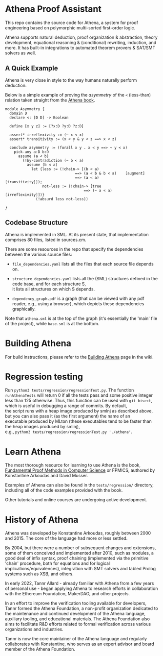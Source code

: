 # Athena Proof Assistant

This repo contains the source code for Athena, a system for proof engineering based on polymorphic multi-sorted first-order logic.

Athena supports natural deduction, proof organization & abstraction, theory development, equational reasoning & (conditional) rewriting, induction, and more. It has built-in integrations to automated theorem provers & SAT/SMT solvers as well.

## A Quick Example

Athena is very close in style to the way humans naturally perform deduction.

Below is a simple example of proving the *asymmetry* of the `<` (less-than) relation taken straight from the [Athena book](#learn-athena).


```
module Asymmetry {
  domain D
  declare <: [D D] -> Boolean

  define [x y z] := [?x:D ?y:D ?z:D]

  assert* irreflexivity := (~ x < x)
  assert* transitivity := (x < y & y < z ==> x < z)

  conclude asymmetry := (forall x y . x < y ==> ~ y < x)
    pick-any a:D b:D
      assume (a < b)
        (!by-contradiction (~ b < a)
          assume (b < a) 
            let {less := (!chain-> [(b < a) 
                                ==> (a < b & b < a)    [augment]
                                ==> (a < a)            [transitivity]]);
                 not-less := (!chain-> [true 
                                    ==> (~ a < a)      [irreflexivity]])}
              (!absurd less not-less))

} 
```
## Codebase Structure
Athena is implemented in SML. At its present state, that implementation comprises 80 files, listed in sources.cm.

There are some resources in the repo that specify the dependencies between the various source files:

* `file_dependencies.yaml` lists all the files that each source file depends on.

* `structure_dependencies.yaml` lists all the (SML) structures defined in the code base, and for each structure S, <br> it lists all structures on which S depends.
	
* `dependency_graph.pdf` is a graph (that can be viewed with any pdf reader, e.g., using a browser), which depicts these dependencies graphically.

Note that `athena.sml` is at the top of the graph (it's essentially the 'main' file of the project), while
`base.sml` is at the bottom.


# Building Athena

For build instructions, please refer to the [Building Athena](https://github.com/AthenaFoundation/athena/wiki/Building-Athena) page in the wiki.


# Regression testing

Run `python3 tests/regression/regressionTest.py`. The function `runAthenaTests` will return 0 if all the tests pass and some positive integer <br>
less than 125 otherwise. Thus, this function can be used with `git bisect`, which is useful in debugging a range of commits. By default, <br>
the script runs with a heap image produced by smlnj as described above, but you can also pass it (as the first argument) the name of an <br>
executable produced by MLton (these executables tend to be faster than the heap images produced by smlnj), <br>e.g., `python3 tests/regression/regressionTest.py './athena'`.


# Learn Athena

The most thorough resource for learning to use Athena is the book, [Fundamental Proof Methods in Computer Science](https://mitpress.mit.edu/books/fundamental-proof-methods-computer-science) or FPMICS, authored by Konstantine Arkoudas and David Musser.

Examples of Athena can also be found in the `tests/regression/` directory, including all of the code examples provided with the book.

Other tutorials and online courses are undergoing active development.
# History of Athena

Athena was developed by Konstantine Arkoudas, roughly between 2000 and 2015. The core of the language had more or less settled.

By 2004, but there were a number of subsequent changes and extensions, some of them conceived and implemented after 2010, such as modules, a good deal of infix syntax, proof chaining (implemented via the primitive 'chain' procedure, both for equations and for logical implications/equivalences), integration with SMT solvers and tabled Prolog systems such as XSB, and others. 

In early 2022, Tannr Allard - already familiar with Athena from a few years of personal use - began applying Athena to research efforts in collaboration with the Ethereum Foundation, MakerDAO, and other projects.
 
In an effort to improve the verification tooling available for developers, Tannr formed the Athena Foundation, a non-profit organization dedicated to the maintenance and continued development of the Athena language, auxiliary tooling, and educational materials. The Athena Foundation also aims to facilitate R&D efforts related to formal verification across various organizations and industries.
 
Tannr is now the core maintainer of the Athena language and regularly collaborates with Konstantine, who serves as an expert advisor and board member of the Athena Foundation.